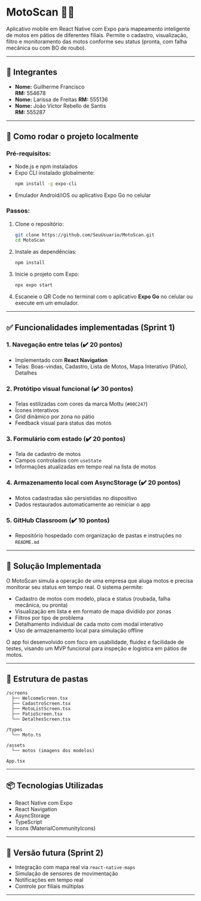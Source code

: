 
# MotoScan 🚨📍

Aplicativo mobile em React Native com Expo para mapeamento inteligente de motos em pátios de diferentes filiais. Permite o cadastro, visualização, filtro e monitoramento das motos conforme seu status (pronta, com falha mecânica ou com BO de roubo).

---

## 👥 Integrantes

- **Nome:** Guilherme Francisco   
  **RM:** 554678 
- **Nome:** Larissa de Freitas
  **RM:** 555136
- **Nome:** João Victor Rebello de Santis  
  **RM:** 555287


---

## 📲 Como rodar o projeto localmente

### Pré-requisitos:

- Node.js e npm instalados
- Expo CLI instalado globalmente:
  ```bash
  npm install -g expo-cli
  ```
- Emulador Android/iOS ou aplicativo Expo Go no celular

### Passos:

1. Clone o repositório:
   ```bash
   git clone https://github.com/SeuUsuario/MotoScan.git
   cd MotoScan
   ```

2. Instale as dependências:
   ```bash
   npm install
   ```

3. Inicie o projeto com Expo:
   ```bash
   npx expo start
   ```

4. Escaneie o QR Code no terminal com o aplicativo **Expo Go** no celular ou execute em um emulador.

---

## ✅ Funcionalidades implementadas (Sprint 1)

### 1. Navegação entre telas (✔️ 20 pontos)

- Implementado com **React Navigation**
- Telas: Boas-vindas, Cadastro, Lista de Motos, Mapa Interativo (Pátio), Detalhes

### 2. Protótipo visual funcional (✔️ 30 pontos)

- Telas estilizadas com cores da marca Mottu (`#00C247`)
- Ícones interativos
- Grid dinâmico por zona no pátio
- Feedback visual para status das motos

### 3. Formulário com estado (✔️ 20 pontos)

- Tela de cadastro de motos
- Campos controlados com `useState`
- Informações atualizadas em tempo real na lista de motos

### 4. Armazenamento local com AsyncStorage (✔️ 20 pontos)

- Motos cadastradas são persistidas no dispositivo
- Dados restaurados automaticamente ao reiniciar o app

### 5. GitHub Classroom (✔️ 10 pontos)

- Repositório hospedado com organização de pastas e instruções no `README.md`

---

## 🧠 Solução Implementada

O MotoScan simula a operação de uma empresa que aluga motos e precisa monitorar seu status em tempo real. O sistema permite:

- Cadastro de motos com modelo, placa e status (roubada, falha mecânica, ou pronta)
- Visualização em lista e em formato de mapa dividido por zonas
- Filtros por tipo de problema
- Detalhamento individual de cada moto com modal interativo
- Uso de armazenamento local para simulação offline

O app foi desenvolvido com foco em usabilidade, fluidez e facilidade de testes, visando um MVP funcional para inspeção e logística em pátios de motos.

---

## 📁 Estrutura de pastas

```
/screens
  ├── WelcomeScreen.tsx
  ├── CadastroScreen.tsx
  ├── MotoListScreen.tsx
  ├── PatioScreen.tsx
  └── DetalhesScreen.tsx

/types
  └── Moto.ts

/assets
  └── motos (imagens dos modelos)

App.tsx
```

---

## 📦 Tecnologias Utilizadas

- React Native com Expo
- React Navigation
- AsyncStorage
- TypeScript
- Icons (MaterialCommunityIcons)

---

## 🚀 Versão futura (Sprint 2)

- Integração com mapa real via `react-native-maps`
- Simulação de sensores de movimentação
- Notificações em tempo real
- Controle por filiais múltiplas

---
